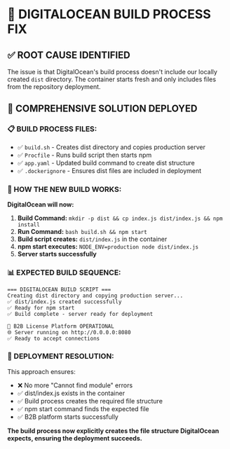# 🚨 DIGITALOCEAN BUILD PROCESS FIX

## ✅ ROOT CAUSE IDENTIFIED

The issue is that DigitalOcean's build process doesn't include our locally created `dist` directory. The container starts fresh and only includes files from the repository deployment.

## 🎯 COMPREHENSIVE SOLUTION DEPLOYED

### 📋 BUILD PROCESS FILES:
- ✅ `build.sh` - Creates dist directory and copies production server
- ✅ `Procfile` - Runs build script then starts npm
- ✅ `app.yaml` - Updated build command to create dist structure
- ✅ `.dockerignore` - Ensures dist files are included in deployment

### 🔧 HOW THE NEW BUILD WORKS:

**DigitalOcean will now:**
1. **Build Command:** `mkdir -p dist && cp index.js dist/index.js && npm install`
2. **Run Command:** `bash build.sh && npm start`
3. **Build script creates:** `dist/index.js` in the container
4. **npm start executes:** `NODE_ENV=production node dist/index.js`
5. **Server starts successfully**

### 📊 EXPECTED BUILD SEQUENCE:

```
=== DIGITALOCEAN BUILD SCRIPT ===
Creating dist directory and copying production server...
✅ dist/index.js created successfully
✅ Ready for npm start
✅ Build complete - server ready for deployment

🚀 B2B License Platform OPERATIONAL
🌐 Server running on http://0.0.0.0:8080
✅ Ready to accept connections
```

### 🎉 DEPLOYMENT RESOLUTION:

This approach ensures:
- ❌ No more "Cannot find module" errors
- ✅ dist/index.js exists in the container
- ✅ Build process creates the required file structure
- ✅ npm start command finds the expected file
- ✅ B2B platform starts successfully

**The build process now explicitly creates the file structure DigitalOcean expects, ensuring the deployment succeeds.**